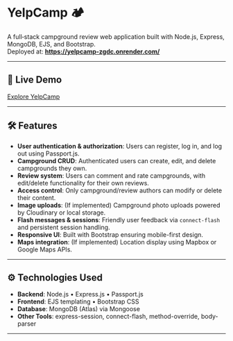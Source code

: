 # YelpCamp 🏕️

A full‑stack campground review web application built with Node.js, Express, MongoDB, EJS, and Bootstrap.  
Deployed at: **https://yelpcamp-zgdc.onrender.com/**

---

## 🚀 Live Demo

[Explore YelpCamp](https://yelpcamp-zgdc.onrender.com/)

---

## 🛠️ Features

- **User authentication & authorization**: Users can register, log in, and log out using Passport.js.  
- **Campground CRUD**: Authenticated users can create, edit, and delete campgrounds they own.  
- **Review system**: Users can comment and rate campgrounds, with edit/delete functionality for their own reviews.  
- **Access control**: Only campground/review authors can modify or delete their content.  
- **Image uploads**: (If implemented) Campground photo uploads powered by Cloudinary or local storage.  
- **Flash messages & sessions**: Friendly user feedback via `connect-flash` and persistent session handling.  
- **Responsive UI**: Built with Bootstrap ensuring mobile-first design.  
- **Maps integration**: (If implemented) Location display using Mapbox or Google Maps APIs.

---

## ⚙️ Technologies Used

- **Backend**: Node.js • Express.js • Passport.js  
- **Frontend**: EJS templating • Bootstrap CSS  
- **Database**: MongoDB (Atlas) via Mongoose  
- **Other Tools**: express-session, connect-flash, method-override, body-parser

---
